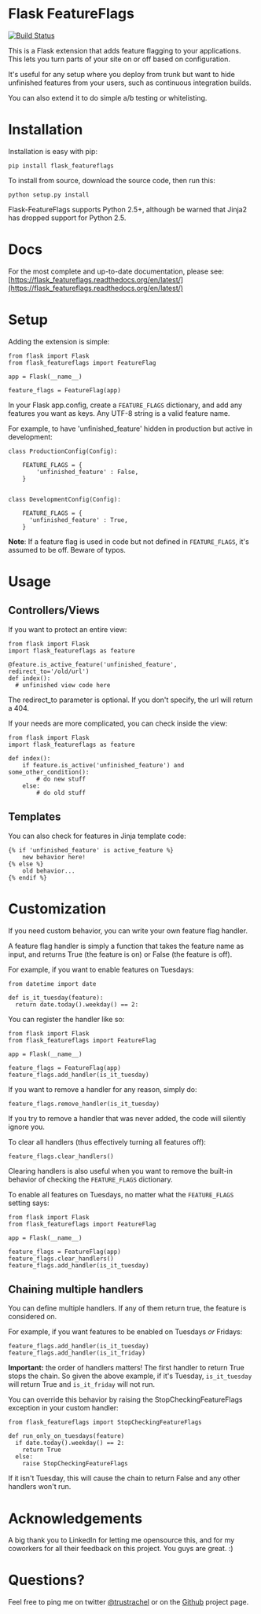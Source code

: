 Flask FeatureFlags
===================

[![Build Status](https://travis-ci.org/trustrachel/Flask-FeatureFlags.png)](https://travis-ci.org/trustrachel/Flask-FeatureFlags)


This is a Flask extension that adds feature flagging to your applications. This lets you turn parts of your site on or off based on configuration.

It's useful for any setup where you deploy from trunk but want to hide unfinished features from your users, such as continuous integration builds.

You can also extend it to do simple a/b testing or whitelisting.

Installation
============

Installation is easy with pip:

    pip install flask_featureflags

To install from source, download the source code, then run this:

    python setup.py install

Flask-FeatureFlags supports Python 2.5+, although be warned that Jinja2 has dropped support for Python 2.5. 

Docs
====

For the most complete and up-to-date documentation, please see: [https://flask_featureflags.readthedocs.org/en/latest/](https://flask_featureflags.readthedocs.org/en/latest/) 

Setup
=====

Adding the extension is simple:

    from flask import Flask
    from flask_featureflags import FeatureFlag

    app = Flask(__name__)

    feature_flags = FeatureFlag(app)

In your Flask app.config, create a ``FEATURE_FLAGS`` dictionary, and add any features you want as keys. Any UTF-8 string is a valid feature name.

For example, to have 'unfinished_feature' hidden in production but active in development:

    class ProductionConfig(Config):

        FEATURE_FLAGS = {
            'unfinished_feature' : False,
        }


    class DevelopmentConfig(Config):

        FEATURE_FLAGS = {
          'unfinished_feature' : True,
        }

**Note**: If a feature flag is used in code but not defined in ``FEATURE_FLAGS``, it's assumed to be off. Beware of typos.


Usage
=====

Controllers/Views
-----------------

If you want to protect an entire view:

    from flask import Flask
    import flask_featureflags as feature

    @feature.is_active_feature('unfinished_feature', redirect_to='/old/url')
    def index():
      # unfinished view code here

The redirect_to parameter is optional. If you don't specify, the url will return a 404.

If your needs are more complicated, you can check inside the view:

    from flask import Flask
    import flask_featureflags as feature

    def index():
        if feature.is_active('unfinished_feature') and some_other_condition():
            # do new stuff
        else:
            # do old stuff

Templates
---------

You can also check for features in Jinja template code:

    {% if 'unfinished_feature' is active_feature %}
        new behavior here!
    {% else %}
        old behavior...
    {% endif %}



Customization
=============

If you need custom behavior, you can write your own feature flag handler.

A feature flag handler is simply a function that takes the feature name as input, and returns True (the feature is on) or False (the feature is off).

For example, if you want to enable features on Tuesdays:

    from datetime import date

    def is_it_tuesday(feature):
      return date.today().weekday() == 2:

You can register the handler like so:

    from flask import Flask
    from flask_featureflags import FeatureFlag

    app = Flask(__name__)

    feature_flags = FeatureFlag(app)
    feature_flags.add_handler(is_it_tuesday)

If you want to remove a handler for any reason, simply do:

    feature_flags.remove_handler(is_it_tuesday)

If you try to remove a handler that was never added, the code will silently ignore you.

To clear all handlers (thus effectively turning all features off):

    feature_flags.clear_handlers()

Clearing handlers is also useful when you want to remove the built-in behavior of checking the ``FEATURE_FLAGS`` dictionary.

To enable all features on Tuesdays, no matter what the ``FEATURE_FLAGS`` setting says:

    from flask import Flask
    from flask_featureflags import FeatureFlag

    app = Flask(__name__)

    feature_flags = FeatureFlag(app)
    feature_flags.clear_handlers()
    feature_flags.add_handler(is_it_tuesday)


Chaining multiple handlers
--------------------------

You can define multiple handlers. If any of them return true, the feature is considered on.

For example, if you want features to be enabled on Tuesdays *or* Fridays:

    feature_flags.add_handler(is_it_tuesday)
    feature_flags.add_handler(is_it_friday)


**Important:** the order of handlers matters!  The first handler to return True stops the chain. So given the above example,
if it's Tuesday, ``is_it_tuesday`` will return True and ``is_it_friday`` will not run.

You can override this behavior by raising the StopCheckingFeatureFlags exception in your custom handler:

    from flask_featureflags import StopCheckingFeatureFlags

    def run_only_on_tuesdays(feature)
      if date.today().weekday() == 2:
        return True
      else:
        raise StopCheckingFeatureFlags

If it isn't Tuesday, this will cause the chain to return False and any other handlers won't run.

Acknowledgements
================

A big thank you to LinkedIn for letting me opensource this, and for my coworkers for all their feedback on this project. You guys are great. :)

Questions?
==========

Feel free to ping me on twitter [@trustrachel](https://twitter.com/trustrachel) or on the [Github](https://github.com/trustrachel/Flask-FeatureFlags) project page.
